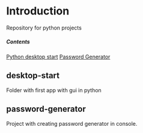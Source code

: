 # Introduction
Repository for python projects 

##### Contents
[Python desktop start](#desktop-start)
[Password Generator](#password-generator)

<a name="desktop-start"/>
<a name="password-generator"/>

## desktop-start
Folder with first app with gui in python

## password-generator
Project with creating password generator in console.
